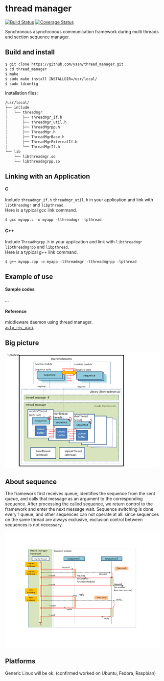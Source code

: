 thread manager
===============

[![Build Status](https://travis-ci.org/ysan/thread_manager.svg?branch=master)](https://travis-ci.org/ysan/thread_manager) [![Coverage Status](https://coveralls.io/repos/github/ysan/thread_manager/badge.svg?branch=master)](https://coveralls.io/github/ysan/thread_manager?branch=master)

Synchronous asynchronous communication framework during multi threads and section sequence manager.


Build and install
------------

	$ git clone https://github.com/ysan/thread_manager.git
	$ cd thread_manager
	$ make
	$ sudo make install INSTALLDIR=/usr/local/
	$ sudo ldconfig

Installation files:

	/usr/local/
	├── include
	│   └── threadmgr
	│       ├── threadmgr_if.h
	│       ├── threadmgr_util.h
	│       ├── ThreadMgrpp.h
	│       ├── ThreadMgr.h
	│       ├── ThreadMgrBase.h
	│       ├── ThreadMgrExternalIf.h
	│       └── ThreadMgrIf.h
	└── lib
	    └── libthreadmgr.so
	    └── libthreadmgrpp.so

	
Linking with an Application
------------
#### C ####
Include `threadmgr_if.h` `threadmgr_util.h` in your application and link with `libthreadmgr` and `libpthread`.  
Here is a typical gcc link command.

	$ gcc myapp.c -o myapp -lthreadmgr -lpthread

#### C++ ####
Include `ThreadMgrpp.h` in your application and link with `libthreadmgr` `libthreadmgrpp` and `libpthread`.  
Here is a typical g++ link command.

	$ g++ myapp.cpp -o myapp -lthreadmgr -lthreadmgrpp -lpthread


Example of use
------------
#### Sample codes ####
...

#### Reference ####
middleware daemon using thread manager.  
[`auto_rec_mini`](https://github.com/ysan/auto_rec_mini)


Big picture
------------
![big picture](https://github.com/ysan/thread_manager/blob/master/etc/big_picture.png)


About sequence
------------
The framework first receives queue, identifies the sequence from the sent queue, and calls that message as
an argument to the corresponding sequence. After processing the called sequence, we return control to
the framework and enter the next message wait.
Sequence switching is done every 1 queue, and other sequences can not operate at all.
since sequences on the same thread are always exclusive, exclusion control between sequences is not necessary.

![about sequence](https://github.com/ysan/thread_manager/blob/master/etc/about_sequence.png)


Platforms
------------
Generic Linux will be ok. (confirmed worked on Ubuntu, Fedora, Raspbian)

